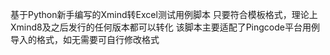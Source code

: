 基于Python新手编写的Xmind转Excel测试用例脚本
只要符合模板格式，理论上Xmind8及之后发行的任何版本都可以转化
该脚本主要适配了Pingcode平台用例导入的格式，如无需要可自行修改格式
